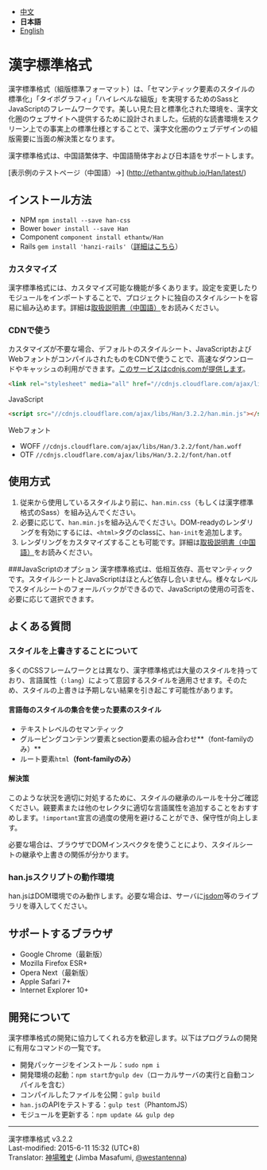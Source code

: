
- [中文](https://github.com/ethantw/Han/blob/master/README.md)
- <b>日本語</b>
- [English](https://github.com/ethantw/Han/blob/master/README-en.md)


漢字標準格式
==========

漢字標準格式（組版標準フォーマット）は、「セマンティック要素のスタイルの標準化」「タイポグラフィ」「ハイレベルな組版」を実現するためのSassとJavaScriptのフレームワークです。美しい見た目と標準化された環境を、漢字文化圏のウェブサイトへ提供するために設計されました。伝統的な読書環境をスクリーン上での事実上の標準仕様とすることで、漢字文化圏のウェブデザインの組版需要に当面の解決策となります。

漢字標準格式は、中国語繁体字、中国語簡体字および日本語をサポートします。

[表示例のテストページ（中国語）→]
(http://ethantw.github.io/Han/latest/)

## インストール方法

- NPM `npm install --save han-css`
- Bower `bower install --save Han`
- Component `component install ethantw/Han`
- Rails `gem install 'hanzi-rails'`（[詳細はこちら](https://github.com/billy3321/hanzi-rails)）

### カスタマイズ
漢字標準格式には、カスタマイズ可能な機能が多くあります。設定を変更したりモジュールをインポートすることで、プロジェクトに独自のスタイルシートを容易に組み込めます。詳細は[取扱説明書（中国語）][api]をお読みください。

[api]: http://css.hanzi.co/manual/sass-api

### CDNで使う

カスタマイズが不要な場合、デフォルトのスタイルシート、JavaScriptおよびWebフォントがコンパイルされたものをCDNで使うことで、高速なダウンロードやキャッシュの利用ができます。[このサービスはcdnjs.comが提供します][cdnjs]。

[cdnjs]: http://cdnjs.com/libraries/han

````html
<link rel="stylesheet" media="all" href="//cdnjs.cloudflare.com/ajax/libs/Han/3.2.2/han.min.css">
````

JavaScript

````html
<script src="//cdnjs.cloudflare.com/ajax/libs/Han/3.2.2/han.min.js"></script>
````

Webフォント

- WOFF `//cdnjs.cloudflare.com/ajax/libs/Han/3.2.2/font/han.woff`
- OTF `//cdnjs.cloudflare.com/ajax/libs/Han/3.2.2/font/han.otf`

## 使用方式

1. 従来から使用しているスタイルより前に、`han.min.css`（もしくは漢字標準格式のSass）を組み込んでください。
2. 必要に応じて、`han.min.js`を組み込んでください。DOM-readyのレンダリングを有効にするには、`<html>`タグのclassに、`han-init`を追加します。
3. レンダリングをカスタマイズすることも可能です。詳細は[取扱説明書（中国語）][rendering]をお読みください。

[rendering]: http://css.hanzi.co/manual/js-api#rendering

###JavaScriptのオプション
漢字標準格式は、低相互依存、高セマンティックです。スタイルシートとJavaScriptはほとんど依存し合いません。様々なレベルでスタイルシートのフォールバックができるので、JavaScriptの使用の可否を、必要に応じて選択できます。

## よくある質問

### スタイルを上書きすることについて
多くのCSSフレームワークとは異なり、漢字標準格式は大量のスタイルを持っており、言語属性（`:lang`）によって意図するスタイルを適用させます。そのため、スタイルの上書きは予期しない結果を引き起こす可能性があります。

#### 言語毎のスタイルの集合を使った要素のスタイル
- テキストレベルのセマンティック
- グルーピングコンテンツ要素とsection要素の組み合わせ**（font-familyのみ）**
- ルート要素`html`**（font-familyのみ）**

#### 解決策
このような状況を適切に対処するために、スタイルの継承のルールを十分ご確認ください。親要素または他のセレクタに適切な言語属性を追加することをおすすめします。`!important`宣言の過度の使用を避けることができ、保守性が向上します。

必要な場合は、ブラウザでDOMインスペクタを使うことにより、スタイルシートの継承や上書きの関係が分かります。

### han.jsスクリプトの動作環境

han.jsはDOM環境でのみ動作します。必要な場合は、サーバに[jsdom]等のライブラリを導入してください。

[jsdom]: https://github.com/tmpvar/jsdom

## サポートするブラウザ

- Google Chrome（最新版）
- Mozilla Firefox ESR+
- Opera Next（最新版）
- Apple Safari 7+
- Internet Explorer 10+

## 開発について
漢字標準格式の開発に協力してくれる方を歓迎します。以下はプログラムの開発に有用なコマンドの一覧です。

- 開発パッケージをインストール：`sudo npm i`
- 開発環境の起動：`npm start`か`gulp dev`（ローカルサーバの実行と自動コンパイルを含む）
- コンパイルしたファイルを公開：`gulp build`
- `han.js`のAPIをテストする：`gulp test`（PhantomJS）
- モジュールを更新する：`npm update && gulp dep`

* * *
漢字標準格式 v3.2.2  
Last-modified: 2015-6-11 15:32 (UTC+8)  
Translator: [神場雅史][translator] (Jimba Masafumi, [@westantenna][trans-twr])

[translator]: http://westantenna.com
[trans-twr]: https://twitter.com/westantenna

